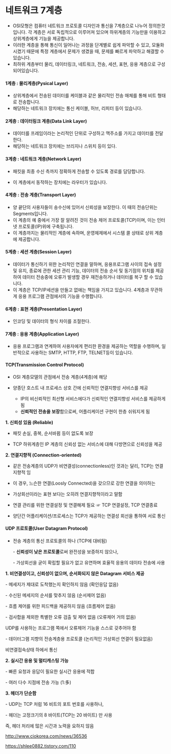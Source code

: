 # 네트워크 7계층

- OSI모형은 컴퓨터 네트워크 프로토콜 디자인과 통신을 7계층으로 나누어 정의한것입니다. 각 계층은 서로 독립적으로 이루어져 있으며 하위계층의 기능만을 이용하고 상위계층에게 기능을 제공합니다.
- 이러한 계층을 통해 통신이 일어나는 과정을 단계별로 쉽게 파악할 수 있고, 모듈화시켰기 때문에 특정 계층에서 문제가 생겼을 때, 문제를 빠르게 파악하고 해결할 수 있습니다.
- 최하위 계층부터 물리, 데이터링크, 네트워크, 전송, 세션, 표현, 응용 계층으로 구성되어있습니다.



#### 1계층 : 물리계층(Pysical Layer)

- 상위계층에서 전송된 데이터를 케이블과 같은 물리적인 전송 매체를 통해 비트 형태로 전송합니다. 
- 해당하는 네트워크 장치에는 통신 케이블, 허브, 리피터 등이 있습니다.



#### 2계층 : 데이터링크 계층(Data Link Layer)

- 데이터를 프레임이라는 논리적인 단위로 구성하고 맥주소를 가지고 데이터를 전달한다.
- 해당하는 네트워크 장치에는 브리지나 스위치 등이 있다.



#### 3계층 : 네트워크 계층(Network Layer)

- 패킷을 최종 수신 측까지 정확하게 전송할 수 있도록 경로를 담당합니다.

- 이 계층에서 동작하는 장치에는 라우터가 있습니다.



#### 4계층 : 전송 계층(Transport Layer)

- 양 끝단의 사용자들이 송수신에 있어서 신뢰성을 보장한다. 이 때의 전송단위는 Segments입니다.
- 이 계층의 예 중에서 가장 잘 알려진 것이 전송 제어 프로토콜(TCP)이며, 이는 인터넷 프로토콜(IP)위에 구축됩니다.
- 이 계층까지는 물리적인 계층에 속하며, 운영체제에서 시스템 콜 상태로 상위 계층에 제공합니다.



#### 5계층 : 세션 계층(Session Layer)

- 데이터가 통신하기 위한 논리적인 연결을 말하며, 응용프로그램 사이의 접속 설정 및 유지, 종료에 관한 세션 관리 기능, 데이터의 전송 순서 및 동기점의 위치를 제공하여 데이터 전송중에 오류가 발생할 경우 재전송하거나 데이터를 복구 할 수 있습니다.
- 이 계층은 TCP/IP세션을 만들고 없애는 책임을 가지고 있습니다. 4계층과 무관하게 응용 프로그램 관점에서의 기능을 수행합니다.



#### 6계층 : 표현 계층(Presentation Layer)

- 인코딩 및 데이터의 형식 차이를 조절한다.



#### 7계층 : 응용 계층(Application Layer)

- 응용 프로그램과 연계하여 사용자에게 편리한 환경을 제공하는 역할을 수행하며, 일반적으로 사용하는 SMTP, HTTP, FTP, TELNET등이 있습니다.



#### TCP(**Transmission Control Protocol**)

- OSI 계층모델의 관점에서 전송 계층(4계층)에 해당

- 양종단 호스트 내 프로세스 상호 간에 신뢰적인 연결지향성 서비스를 제공
  - IP의 비신뢰적인 최선형 서비스에다가 신뢰적인 연결지향성 서비스를 제공하게 됨
  - **신뢰적인 전송을 보장**함으로써, 어플리케이션 구현이 한층 쉬워지게 됨



**1. 신뢰성 있음 (Reliable)**

- 패킷 손실, 중복, 순서바뀜 등이 없도록 보장

- TCP 하위계층인 IP 계층의 신뢰성 없는 서비스에 대해 다방면으로 신뢰성을 제공

**2. 연결지향적 (Connection-oriented)**

- 같은 전송계층의 UDP가 비연결성(connectionless)인 것과는 달리, TCP는 연결지향적 임

- 이 경우, 느슨한 연결(Loosly Connected)을 갖으므로 강한 연결을 의미하는 

- 가상회선이라는 표현 보다는 오히려 연결지향적이라고 말함

- 연결 관리를 위한 연결설정 및 연결해제 필요     ☞ TCP 연결설정, TCP 연결종료

- 양단간 어플리케이션/프로세스는 TCP가 제공하는 연결성 회선을 통하여 서로 통신



#### **UDP 프로토콜(User Datagram Protocol)**



- 전송 계층의 통신 프로토콜의 하나 (TCP에 대비됨)

  \- **신뢰성이 낮은 프로토콜**로써 완전성을 보증하지 않으나, 

  \- 가상회선을 굳이 확립할 필요가 없고 유연하며 효율적 응용의 데이타 전송에 사용

 

**1. 비연결성이고, 신뢰성이 없으며, 순서화되지 않은 Datagram 서비스 제공** 

\- 메세지가 제대로 도착했는지 확인하지 않음 (확인응답 없음)

\- 수신된 메세지의 순서를 맞추지 않음 (순서제어 없음) 

\- 흐름 제어를 위한 피드백을 제공하지 않음 (흐름제어 없음)

\- 검사합을 제외한 특별한 오류 검출 및 제어 없음 (오류제어 거의 없음)

UDP를 사용하는 프로그램 쪽에서 오류제어 기능을 스스로 갖추어야 함

\- 데이터그램 지향의 전송계층용 프로토콜 (논리적인 가상회선 연결이 필요없음)

비연결접속상태 하에서 통신 



**2. 실시간 응용 및 멀티캐스팅 가능**

\- 빠른 요청과 응답이 필요한 실시간 응용에 적합

\- 여러 다수 지점에 전송 가능 (1:多)



**3. 헤더가 단순함**

\- UDP는 TCP 처럼 16 비트의 포트 번호를 사용하나,

\- 헤더는 고정크기의 8 바이트(TCP는 20 바이트) 만 사용

즉, 헤더 처리에 많은 시간과 노력을 요하지 않음



http://www.ciokorea.com/news/36536

https://shlee0882.tistory.com/110



